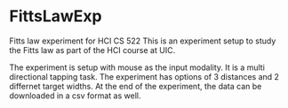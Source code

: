 # FittsLawExp
Fitts law experiment for HCI CS 522
This is an experiment setup to study the Fitts law as part of the HCI course at UIC. 

The experiment is setup with mouse as the input modality. It is a multi directional tapping task. 
The experiment has options of 3 distances and 2 differnet target widths. 
At the end of the experiment, the data can be downloaded in a csv format as well.
